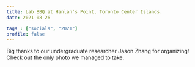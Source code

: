 ```yaml
---
title: Lab BBQ at Hanlan’s Point, Toronto Center Islands. 
date: 2021-08-26

tags : ["socials", "2021"]
profile: false
---
```


Big thanks to our undergraduate researcher Jason Zhang for organizing! Check out the only photo we managed to take.

